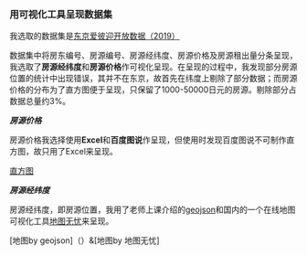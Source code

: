 ### 用可视化工具呈现数据集
我选取的数据集是[东京爱彼迎开放数据（2019）](https://www.kaggle.com/fuyutaro/tokyo-airbnb-open-data)

数据集中将房东编号、房源编号、房源经纬度、房源价格及房源租出量分条呈现，我选取了**房源经纬度**和**房源价格**作可视化呈现。在呈现的过程中，我发现部分房源位置的统计中出现错误，其并不在东京，故首先在纬度上剔除了部分数据；而房源价格的分布为了直方图便于呈现，只保留了1000-50000日元的房源。剔除部分占数据总量约3%。

***房源价格***

房源价格我选择使用**Excel**和**百度图说**作呈现，但使用时发现百度图说不可制作直方图，故只用了Excel来呈现。

[直方图](https://github.com/Ji9812/keshihua/blob/master/%E7%9B%B4%E6%96%B9%E5%9B%BE.jpg)

***房源经纬度***

房源经纬度，即房源位置，我用了老师上课介绍的[geojson](http://geojson.io/#map=2/20.0/0.0)和国内的一个在线地图可视化工具[地图无忧](https://www.dituwuyou.com/)来呈现。

[地图by geojson]（）&[地图by 地图无忧]
